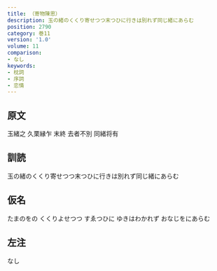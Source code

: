 ```yaml
---
title: （寄物陳思）
description: 玉の緒のくくり寄せつつ末つひに行きは別れず同じ緒にあらむ
position: 2790
category: 巻11
version: '1.0'
volume: 11
comparison:
- なし
keywords:
- 枕詞
- 序詞
- 恋情
---
```


## 原文

玉緒之 久栗縁乍 末終 去者不別 同緒将有

## 訓読

玉の緒のくくり寄せつつ末つひに行きは別れず同じ緒にあらむ

## 仮名

たまのをの くくりよせつつ すゑつひに ゆきはわかれず おなじをにあらむ

## 左注

なし
